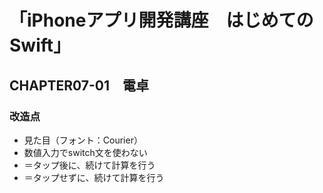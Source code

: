 # 「iPhoneアプリ開発講座　はじめてのSwift」

## CHAPTER07-01　電卓

### 改造点
- 見た目（フォント：Courier）
- 数値入力でswitch文を使わない
- ＝タップ後に、続けて計算を行う
- ＝タップせずに、続けて計算を行う

